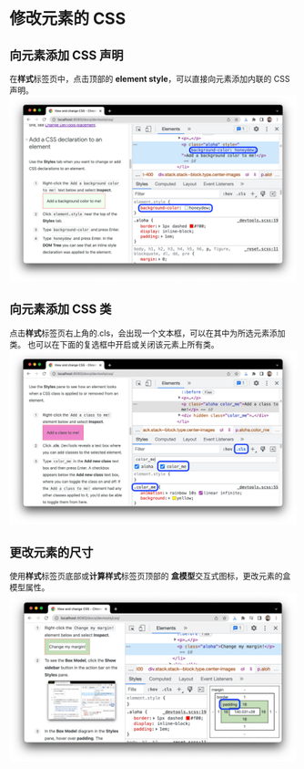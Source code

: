 # 修改元素的 CSS

## 向元素添加 CSS 声明 
在**样式**标签页中，点击顶部的 **element style**，可以直接向元素添加内联的 CSS 声明。
![](添加内联样式.png)

## 向元素添加 CSS 类
点击**样式**标签页右上角的.cls，会出现一个文本框，可以在其中为所选元素添加类。
也可以在下面的复选框中开启或关闭该元素上所有类。
![](添加类.png)

## 更改元素的尺寸
使用**样式**标签页底部或**计算样式**标签页顶部的 **盒模型**交互式图标，更改元素的盒模型属性。
![](更改尺寸.png)